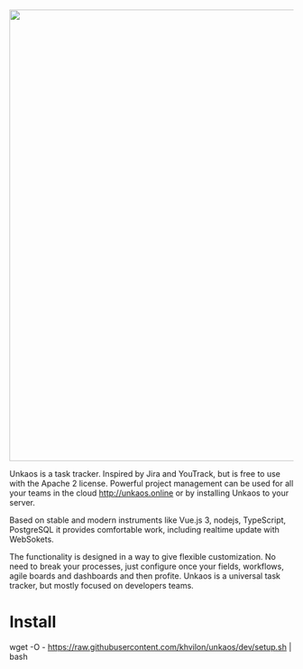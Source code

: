 # 

<div>
  <p align="center">
    <img src="pictures/big_logo.png" width="800"> 
  </p>
</div>

Unkaos is a task tracker. Inspired by Jira and YouTrack, but is free to use with the Apache 2 license. Powerful project management can be used for all your teams in the cloud http://unkaos.online or by installing Unkaos to your server.

Based on stable and modern instruments like Vue.js 3, nodejs, TypeScript, PostgreSQL it provides comfortable work, including realtime update with WebSokets.

The functionality is designed in a way to give flexible customization. No need to break your processes, just configure once your fields, workflows, agile boards and dashboards and then profite. Unkaos is a universal task tracker, but mostly focused on developers teams.


# Install
wget -O - https://raw.githubusercontent.com/khvilon/unkaos/dev/setup.sh | bash

